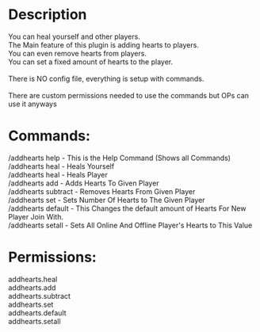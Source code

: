 # Description
You can heal yourself and other players.<br>
The Main feature of this plugin is adding hearts to players.<br>
You can even remove hearts from players.<br>
You can set a fixed amount of hearts to the player.<br>
<br>
There is NO config file, everything is setup with commands.<br>
<br>
There are custom permissions needed to use the commands but OPs can use it anyways

# Commands:
/addhearts help - This is the Help Command (Shows all Commands)<br>
/addhearts heal - Heals Yourself<br>
/addhearts heal <Player> - Heals Player<br>
/addhearts add <Number Of Hearts> <Player> - Adds Hearts To Given Player<br>
/addhearts subtract <Number Of Hearts> <Player> - Removes Hearts From Given Player<br>
/addhearts set <Number Of Hearts> <Player> - Sets Number Of Hearts to The Given Player<br>
/addhearts default <Number Of Hearts> - This Changes the default amount of Hearts For New Player Join With.<br>
/addhearts setall <Number Of Hearts> - Sets All Online And Offline Player's Hearts to This Value

# Permissions:
addhearts.heal<br>
addhearts.add<br>
addhearts.subtract<br>
addhearts.set<br>
addhearts.default<br>
addhearts.setall
